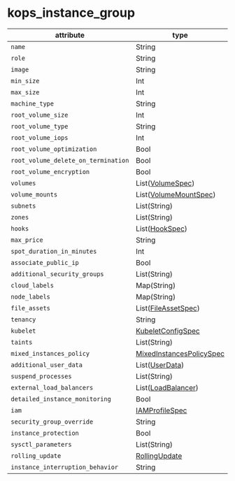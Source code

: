 # kops_instance_group

| attribute | type | optional/required | computed |
| --- | --- | --- | --- |
| `name` | String | Required |  |
| `role` | String | Required |  |
| `image` | String | Optional | Computed |
| `min_size` | Int | Required |  |
| `max_size` | Int | Required |  |
| `machine_type` | String | Required |  |
| `root_volume_size` | Int | Optional |  |
| `root_volume_type` | String | Optional |  |
| `root_volume_iops` | Int | Optional |  |
| `root_volume_optimization` | Bool | Optional |  |
| `root_volume_delete_on_termination` | Bool | Optional |  |
| `root_volume_encryption` | Bool | Optional |  |
| `volumes` | List([VolumeSpec](./VolumeSpec.generated.md)) | Optional |  |
| `volume_mounts` | List([VolumeMountSpec](./VolumeMountSpec.generated.md)) | Optional |  |
| `subnets` | List(String) | Required |  |
| `zones` | List(String) | Optional |  |
| `hooks` | List([HookSpec](./HookSpec.generated.md)) | Optional |  |
| `max_price` | String | Optional |  |
| `spot_duration_in_minutes` | Int | Optional |  |
| `associate_public_ip` | Bool | Optional |  |
| `additional_security_groups` | List(String) | Optional |  |
| `cloud_labels` | Map(String) | Optional |  |
| `node_labels` | Map(String) | Optional |  |
| `file_assets` | List([FileAssetSpec](./FileAssetSpec.generated.md)) | Optional |  |
| `tenancy` | String | Optional |  |
| `kubelet` | [KubeletConfigSpec](./KubeletConfigSpec.generated.md) | Optional |  |
| `taints` | List(String) | Optional |  |
| `mixed_instances_policy` | [MixedInstancesPolicySpec](./MixedInstancesPolicySpec.generated.md) | Optional |  |
| `additional_user_data` | List([UserData](./UserData.generated.md)) | Optional |  |
| `suspend_processes` | List(String) | Optional |  |
| `external_load_balancers` | List([LoadBalancer](./LoadBalancer.generated.md)) | Optional |  |
| `detailed_instance_monitoring` | Bool | Optional |  |
| `iam` | [IAMProfileSpec](./IAMProfileSpec.generated.md) | Optional |  |
| `security_group_override` | String | Optional |  |
| `instance_protection` | Bool | Optional |  |
| `sysctl_parameters` | List(String) | Optional |  |
| `rolling_update` | [RollingUpdate](./RollingUpdate.generated.md) | Optional |  |
| `instance_interruption_behavior` | String | Optional |  |
